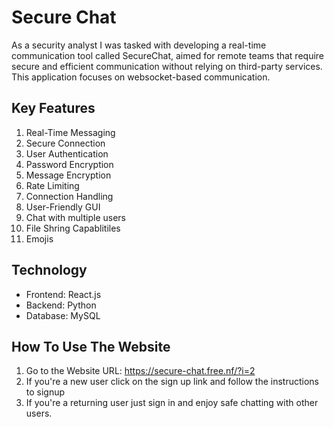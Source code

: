 # Secure Chat

As a security analyst I was tasked with developing a real-time communication tool called SecureChat, aimed for remote teams that require secure and efficient communication without relying on third-party services. This application focuses on websocket-based communication.

## Key Features
1. Real-Time Messaging
2. Secure Connection
3. User Authentication 
4. Password Encryption
5. Message Encryption
6. Rate Limiting
7. Connection Handling
8. User-Friendly GUI
9. Chat with multiple users
10. File Shring Capablitiles
11. Emojis 

## Technology
- Frontend: React.js
- Backend: Python
- Database: MySQL

## How To Use The Website
1. Go to the Website URL: https://secure-chat.free.nf/?i=2
2. If you're a new user click on the sign up link and follow the instructions to signup
3. If you're a returning user just sign in and enjoy safe chatting with other users.
